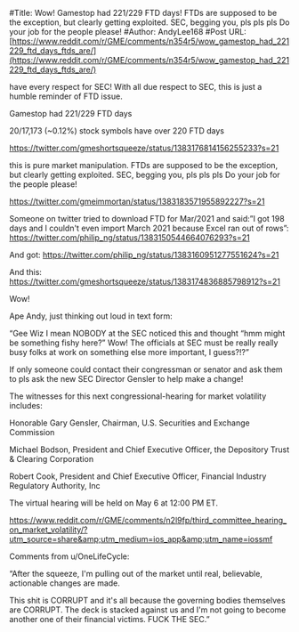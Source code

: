 #Title: Wow! Gamestop had 221/229 FTD days! FTDs are supposed to be the exception, but clearly getting exploited. SEC, begging you, pls pls pls Do your job for the people please!
#Author: AndyLee168
#Post URL: [https://www.reddit.com/r/GME/comments/n354r5/wow_gamestop_had_221229_ftd_days_ftds_are/](https://www.reddit.com/r/GME/comments/n354r5/wow_gamestop_had_221229_ftd_days_ftds_are/)


have every respect for SEC! With all due respect to SEC, this is just a humble reminder of FTD issue.

Gamestop had 221/229 FTD days 

20/17,173 (~0.12%) stock symbols have over 220 FTD days

https://twitter.com/gmeshortsqueeze/status/1383176814156255233?s=21


this is pure market manipulation. FTDs are supposed to be the exception, but clearly getting exploited. SEC, begging you, pls pls pls Do your job for the people please!

https://twitter.com/gmeimmortan/status/1383183571955892227?s=21

Someone on twitter tried to download FTD for Mar/2021 and said:”I got 198 days and I couldn't even import March 2021 because Excel ran out of rows”:
https://twitter.com/philip_ng/status/1383150544664076293?s=21

And got:
https://twitter.com/philip_ng/status/1383160951277551624?s=21

And this:
https://twitter.com/gmeshortsqueeze/status/1383174836885798912?s=21

Wow!





Ape Andy, just thinking out loud in text form:

“Gee Wiz I mean NOBODY at the SEC noticed this and thought “hmm might be something fishy here?” 
Wow! The officials at SEC must be really really busy folks at work on something else more important, I guess?!?”


If only someone could contact their congressman or senator and ask them to pls ask the new SEC Director Gensler to help make a change!

The witnesses for this next congressional-hearing for market volatility includes:

Honorable Gary Gensler, Chairman, U.S. Securities and Exchange Commission 

Michael Bodson, President and Chief Executive Officer, the Depository Trust &amp; Clearing Corporation 

Robert Cook, President and Chief Executive Officer, Financial Industry Regulatory Authority, Inc

The virtual hearing will be held on May 6 at 12:00 PM ET.

https://www.reddit.com/r/GME/comments/n2l9fp/third_committee_hearing_on_market_volatility/?utm_source=share&amp;utm_medium=ios_app&amp;utm_name=iossmf

Comments from u/OneLifeCycle:

“After the squeeze, I'm pulling out of the market until real, believable, actionable changes are made.


This shit is CORRUPT and it's all because the governing bodies themselves are CORRUPT. The deck is stacked against us and I'm not going to become another one of their financial victims. FUCK THE SEC.”